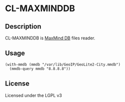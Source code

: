 # CL-MAXMINDDB

## Description

CL-MAXMINDDB is [MaxMind DB](https://maxmind.github.io/MaxMind-DB/) files reader. 

## Usage

```common-lisp
(with-mmdb (mmdb "/var/lib/GeoIP/GeoLite2-City.mmdb")
  (mmdb-query mmdb "8.8.8.8"))
```

## License

Licensed under the LGPL v3

